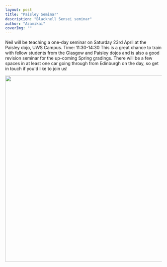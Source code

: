 ```yaml
---
layout: post
title: "Paisley Seminar"
description: "Blacknell Sensei seminar"
author: "Azamikai"
coverImg: ""
---
```



Neil will be teaching a one-day seminar on Saturday 23rd April at the Paisley dojo, UWS Campus.
Time: 11:30-14:30
This is a great chance to train with fellow students from the Glasgow and Paisley dojos and is also a good revision seminar for the up-coming Spring gradings.
There will be a few spaces in at least one car going through from Edinburgh on the day, so get in touch if you'd like to join us!

<img src="../../../img/paisley0416.jpg" width="600"/>